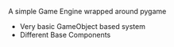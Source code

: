A simple Game Engine wrapped around pygame

- Very basic GameObject based system
- Different Base Components

